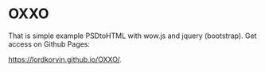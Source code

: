 # OXXO

That is simple example PSDtoHTML with wow.js and jquery (bootstrap).
Get access on Github Pages:

https://lordkorvin.github.io/OXXO/.
